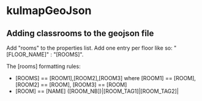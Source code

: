 kulmapGeoJson
=============

Adding classrooms to the geojson file
-------------------------------------

Add "rooms" to the properties list. Add one entry per floor like so: "[FLOOR_NAME]" : "[ROOMS]".

The [rooms] formatting rules:
- [ROOMS] == [ROOM1],[ROOM2],[ROOM3] where [ROOM1] == [ROOM], [ROOM2] == [ROOM], [ROOM3] == [ROOM]
- [ROOM] == [NAME] ([ROOM_NB])|[ROOM_TAG1]|[ROOM_TAG2]|